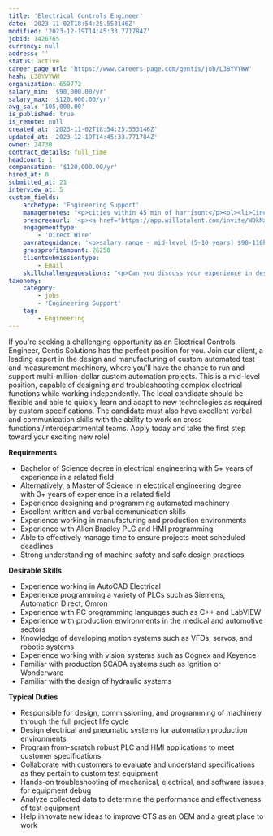 ```yaml
---
title: 'Electrical Controls Engineer'
date: '2023-11-02T18:54:25.553146Z'
modified: '2023-12-19T14:45:33.771784Z'
jobid: 1426765
currency: null
address: ''
status: active
career_page_url: 'https://www.careers-page.com/gentis/job/L38YVYWW'
hash: L38YVYWW
organization: 659772
salary_min: '$90,000.00/yr'
salary_max: '$120,000.00/yr'
avg_sal: '105,000.00'
is_published: true
is_remote: null
created_at: '2023-11-02T18:54:25.553146Z'
updated_at: '2023-12-19T14:45:33.771784Z'
owner: 24730
contract_details: full_time
headcount: 1
compensation: '$120,000.00/yr'
hired_at: 0
submitted_at: 21
interview_at: 5
custom_fields:
    archetype: 'Engineering Support'
    managernotes: "<p>cities within 45 min of harrison:</p><ol><li>Cincinnati, Ohio</li><li>Lawrenceburg, Indiana</li><li>Cleves, Ohio</li><li>Greendale, Indiana</li><li>Hebron, Kentucky</li><li>Bright, Indiana</li><li>North Bend, Ohio</li><li>Burlington, Kentucky</li><li>Addyston, Ohio</li><li>Rising Sun, Indiana</li></ol><p><br></p><p>We are looking to hire a Controls Engineer to run and support multi-million-dollar custom automation projects.</p>\n<p>This is a leading expert in the design and manufacturing of custom automated test and measurement machinery. This is a mid-level position, capable of designing and troubleshooting complex electrical functions while working independently. The ideal candidate should be flexible and able to quickly learn and adapt to new technologies as required by custom specifications. The candidate must also have excellent verbal and communication skills with the ability to work on cross-functional/interdepartmental teams.</p>"
    prescreenurl: '<p><a href="https://app.willotalent.com/invite/WDkNxS/">Willo - Prescreen link</a></p>'
    engagementtype:
        - 'Direct Hire'
    payrateguidance: '<p>salary range - mid-level (5-10 years) $90-110k and 10+ years 110k-120k</p>'
    grossprofitamount: 26250
    clientsubmissiontype:
        - Email
    skillchallengequestions: "<p>Can you discuss your experience in designing and programming automated machinery, specifically highlighting any projects that involved complex electrical functions? </p>\n<p>How familiar are you with Allen Bradley PLC and HMI programming? Can you provide examples of projects where you applied this knowledge? </p>\n<p>  </p>\n<p>How do you ensure machine safety and incorporate safe design practices in your work, especially in a manufacturing and production environment? </p>\n<p>  </p>\n<p>  </p>\n<p>Discuss your experience with other programming languages like C++, LabVIEW, Python, Wonderware, etc… How have you applied these languages in your work on automation projects? </p>\n<p> </p>\n<p>Can you talk about your knowledge and experience in developing motion systems (VFDs, servos, robotic systems) and working with vision systems (Cognex, Keyence)? </p>\n<p>  </p>\n<p>Can you provide an example of a time when you contributed innovative ideas to improve a project or the overall functioning of your team? </p>\n<p> </p>\n<p> Please share your experience with CAD and what systems you have worked with.</p>"
taxonomy:
    category:
        - jobs
        - 'Engineering Support'
    tag:
        - Engineering
---
```


<p>If you're seeking a challenging opportunity as an ﻿Electrical Controls Engineer, Gentis Solutions has the perfect position for you. Join our client, a leading expert in the design and manufacturing of custom automated test and measurement machinery, where you'll have the chance to&nbsp;run and support multi-million-dollar custom automation projects. ﻿This is a mid-level position, capable of designing and troubleshooting complex electrical functions while working independently. The ideal candidate should be flexible and able to quickly learn and adapt to new technologies as required by custom specifications. The candidate must also have excellent verbal and communication skills with the ability to work on cross-functional/interdepartmental teams.&nbsp;Apply today and take the first step toward your exciting new role!<br></p>
<p><strong>Requirements</strong></p>
<ul><li>Bachelor of Science degree in electrical engineering with&nbsp;5+ years of experience&nbsp;in a <span style="font-size: 1em;">related field</span></li><li>Alternatively, a Master of Science in electrical engineering degree with&nbsp;3+ years of experience in a related field</li><li>Experience designing and programming automated machinery</li><li>Excellent written and verbal communication skills</li><li>Experience working in manufacturing and production environments</li><li>Experience with Allen Bradley PLC and HMI programming</li><li>Able to effectively manage time to ensure projects meet scheduled deadlines</li><li>Strong understanding of machine safety and safe design practices</li></ul>
<p><strong>Desirable Skills</strong></p>
<ul><li>Experience working in AutoCAD Electrical</li><li>Experience programming a variety of PLCs such as Siemens, Automation Direct, Omron</li><li>Experience with PC programming languages such as C++ and LabVIEW</li><li>Experience with production environments in the medical and automotive sectors</li><li>Knowledge of developing motion systems such as VFDs, servos, and robotic systems</li><li>Experience working with vision systems such as Cognex and Keyence</li><li>Familiar with production SCADA systems such as Ignition or Wonderware</li><li>Familiar with the design of hydraulic systems</li></ul>
<p><strong>Typical Duties</strong></p>
<ul><li>Responsible for design, commissioning, and programming of machinery through the full project life cycle</li><li>Design electrical and pneumatic systems for automation production environments</li><li>Program from-scratch robust PLC and HMI applications to meet customer specifications</li><li>Collaborate with customers to evaluate and understand specifications as they pertain to custom test equipment</li><li>Hands-on troubleshooting of mechanical, electrical, and software issues for equipment debug</li><li>Analyze collected data to determine the performance and effectiveness of test equipment</li><li>Help innovate new ideas to improve CTS as an OEM and a great place to work</li></ul>